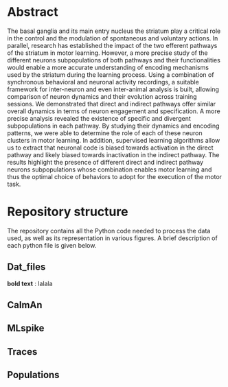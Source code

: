 # Abstract
The basal ganglia and its main entry nucleus the striatum play a critical role in the control and the modulation of spontaneous and voluntary actions. 
In parallel, research has established the impact of the two efferent pathways of the striatum in motor learning. However, a more precise study of the different neurons subpopulations of both pathways and their functionalities would
enable a more accurate understanding of encoding mechanisms used by the striatum during the
learning process. Using a combination of synchronous behavioral and neuronal activity 
recordings, a suitable framework for inter-neuron and even inter-animal analysis is built, allowing
comparison of neuron dynamics and their evolution across training sessions. We demonstrated
that direct and indirect pathways offer similar overall dynamics in terms of neuron engagement
and specification. A more precise analysis revealed the existence of specific and divergent 
subpopulations in each pathway. By studying their dynamics and encoding patterns, we were able
to determine the role of each of these neuron clusters in motor learning. In addition, supervised learning algorithms allow us to extract that neuronal code is biased towards activation in
the direct pathway and likely biased towards inactivation in the indirect pathway. The results
highlight the presence of different direct and indirect pathway neurons subpopulations whose
combination enables motor learning and thus the optimal choice of behaviors to adopt for the
execution of the motor task.


# Repository structure
The repository contains all the Python code needed to process the data used, as well as its representation in various figures. A brief description of each python file is given below.

## Dat_files
**bold text** : lalala

## CaImAn


## MLspike


## Traces


## Populations


